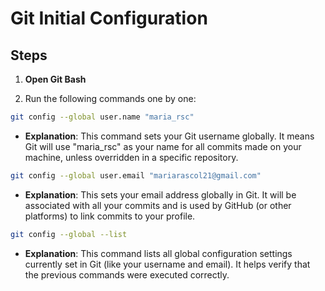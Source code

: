 # Git Initial Configuration

## Steps

1. **Open Git Bash**

2. Run the following commands one by one:

```bash
git config --global user.name "maria_rsc"
```

- **Explanation**: This command sets your Git username globally. It means Git will use "maria_rsc" as your name for all commits made on your machine, unless overridden in a specific repository.

```bash
git config --global user.email "mariarascol21@gmail.com"
```

- **Explanation**: This sets your email address globally in Git. It will be associated with all your commits and is used by GitHub (or other platforms) to link commits to your profile.

```bash
git config --global --list
```

- **Explanation**: This command lists all global configuration settings currently set in Git (like your username and email). It helps verify that the previous commands were executed correctly.
